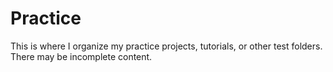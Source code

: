 # Practice
 This is where I organize my practice projects, tutorials, or other test folders. There may be incomplete content.
